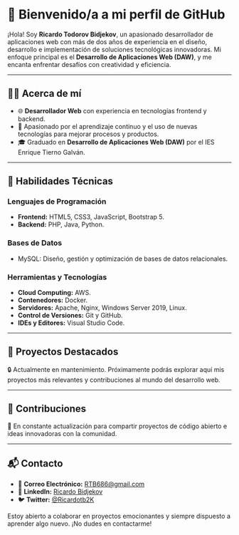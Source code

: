 # 🌟 Bienvenido/a a mi perfil de GitHub  

¡Hola! Soy **Ricardo Todorov Bidjekov**, un apasionado desarrollador de aplicaciones web con más de dos años de experiencia en el diseño, desarrollo e implementación de soluciones tecnológicas innovadoras. Mi enfoque principal es el **Desarrollo de Aplicaciones Web (DAW)**, y me encanta enfrentar desafíos con creatividad y eficiencia.  

---

## 👨‍💻 Acerca de mí  

- 🌐 **Desarrollador Web** con experiencia en tecnologías frontend y backend.  
- 🧠 Apasionado por el aprendizaje continuo y el uso de nuevas tecnologías para mejorar procesos y productos.  
- 🎓 Graduado en **Desarrollo de Aplicaciones Web (DAW)** por el IES Enrique Tierno Galván.  

---

## 🔧 Habilidades Técnicas  

### Lenguajes de Programación  
- **Frontend:** HTML5, CSS3, JavaScript, Bootstrap 5.  
- **Backend:** PHP, Java, Python.  

### Bases de Datos  
- MySQL: Diseño, gestión y optimización de bases de datos relacionales.  

### Herramientas y Tecnologías  
- **Cloud Computing:** AWS.  
- **Contenedores:** Docker.  
- **Servidores:** Apache, Nginx, Windows Server 2019, Linux.  
- **Control de Versiones:** Git y GitHub.  
- **IDEs y Editores:** Visual Studio Code.  

---

## 🚀 Proyectos Destacados  

🔒 Actualmente en mantenimiento. Próximamente podrás explorar aquí mis proyectos más relevantes y contribuciones al mundo del desarrollo web.  

---

## 🌱 Contribuciones  

🔧 En constante actualización para compartir proyectos de código abierto e ideas innovadoras con la comunidad.  

---

## 📬 Contacto  

- 📧 **Correo Electrónico:** RTB686@gmail.com  
- 💼 **LinkedIn:** [Ricardo Bidjekov](https://www.linkedin.com/in/ricardo-bidjekov-de-dios-aa0214293)  
- 🐦 **Twitter:** [@Ricardotb2K](https://twitter.com/Ricardotb2K)  

Estoy abierto a colaborar en proyectos emocionantes y siempre dispuesto a aprender algo nuevo. ¡No dudes en contactarme!  

